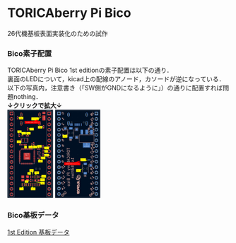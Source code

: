 # TORICAberry Pi Bico
26代機基板表面実装化のための試作  
### Bico素子配置
TORICAberry Pi Bico  1st editionの素子配置は以下の通り．  
裏面のLEDについて，kicad上の配線のアノード，カソードが逆になっている．以下の写真内，注意書き（「SW側がGNDになるように」）の通りに配置すれば問題nothing．  
**↓クリックで拡大↓**  
<img src="images/Bico 素子配置front.png" height="200px">
<img src="images/Bico 素子配置back.png" height="200px">  

### Bico基板データ
[1st Edition 基板データ](kicad_data/1st_edition)
